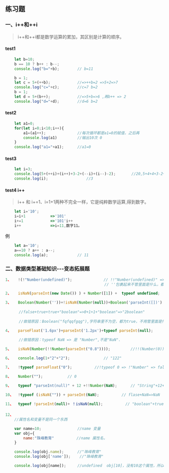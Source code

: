 ## 练习题

### 一、i++和++i
> i++和++i都是数学运算的累加，其区别是计算的顺序。
#### test1
```javascript
    let b=10;
    b == 10 ? b++ : b--;
    console.log("b="+b);        // b=11

    b = 1;
    let c = 5+(++b);            //=>++b=2 =>5+2=>7
    console.log("c="+c);        //c=7 b=2
    b = 1;
    let d = 5+(b++);            //=>5+b=>6 ,再b++ => 2
    console.log("d="+d);        //d=6 b=2
```
#### test2
```javascript
    let a1=0;
    for(let i=0;i<10;i++){
        a1=(a1++);              //每次循环都是a1=0的赋值，之后再
        console.log(a1)         //输出10次 0
    }
    console.log("a1="+a1);      //a1=0
```
#### test3
```javascript
    let i=3;
    console.log(5+(++i)+(i++)+3-2+(--i)+(i--)-2);       //20,5+4+4+3-2+4+4-2=20
    console.log(i);                 //3
```

#### test4 i++
> i++ 和 i+=1、i=1+1两种不完全一样，它是纯粹数学运算,得到数字。
```javascript
    let i='10';
    i=i+1           =>'101'
    i+=1            =>'101'i++
    i++             =>i=11,数字11。
```
例
```javascript
    let a='10';
    a==10 ? a++ : a--;
    console.log(a);             // 11
```

### 二、数据类型基础知识---变态拓展题
```javascript
1、   !(!"Number(undefined)");              // !!"Number(undefined)" =>true   !!就是转为布尔类型，
                                            // ''包裹起来不管里面是什么，都是字符串。
```

```javascript
2、   isNaN(parseInt(new Date()) ) + Number([1]) +  typeof undefined;    //true+1=>2+"undefined"=>"2undefined"

```

```javascript
3、   Boolean(Number(''))+!isNaN(Number(null))+Boolean('parseInt([])') + typeof !(null) ;   
      
      //false+true+true+"boolean"=>0+1+1+"boolean"=>"2boolean"
        
      //做错原因：Boolean("fqfqqfgqg"),字符串里不为空，都为true，不用管里面是什么内容。
```

```javascript
4、   parseFloat('1.6px')+parseInt('1.2px')+typeof parseInt(null);          //1.6+1+"Number"=>"2.6Number"
      
      //做错原因：typeof NaN => 是 "Number",不是"NaN".
```

```javascript
5、   isNaN(Number(!!Number(parseInt("0.8"))));         //!!(Number(0)) => Number(false) => isNaN(0) => false

```

```javascript
6、   console.log(1+"2"+"2");               // "122" 
```

```javascript
7、   !typeof parseFloat("0");          //!typeof 0 => !"Number" => false
```

```javascript
8、   Number("");           // 0
```

```javascript
9、   typeof "parseInt(null)" + 12 +!!Number(NaN);      // "String"+12+flase=>"String12false"
```

```javascript
10、  !typeof (isNaN("")) + parseInt(NaN);          // flase+NaN=>NaN
```

```javascript
11、  typeof !parseInt(null)+ ！isNaN(null);          // "boolean"+true=>"booleantrue"
```
#### 
```javascript
12、
    //属性名和变量不是同一个东西 

    var name=10;                //name 变量
    var obj={
        name:"珠峰教育"          //name 属性名，
    }

    console.log(obj.name);      //"珠峰教育"
    console.log(obj['name']);    //"珠峰教育"

    console.log(obj[name]);     //undefined  obj[10]，没有10这个属性，所以undefined

```